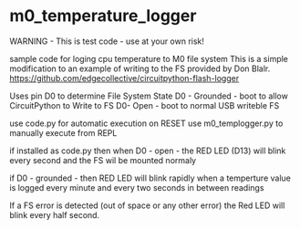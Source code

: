 # m0_temperature_logger

WARNING - This is test code - use at your own risk!

sample code for loging cpu temperature to M0 file system
This is a simple modification to an example of writing to the FS provided by Don Blalr.
https://github.com/edgecollective/circuitpython-flash-logger

Uses pin D0 to determine File System State
D0 - Grounded - boot to allow CircuitPython to Write to FS
D0- Open - boot to normal USB writeble FS

use code.py for automatic execution on RESET 
use m0_templogger.py to manually execute from REPL

if installed as code.py 
then when D0 - open - the RED LED (D13) will blink every second and the FS wil be mounted normaly

if D0 - grounded - then RED LED will blink rapidly when a temperture value is logged every minute and every  two seconds in between readings

If a FS error is detected (out of space or any other error) the Red LED will blink every half second.


